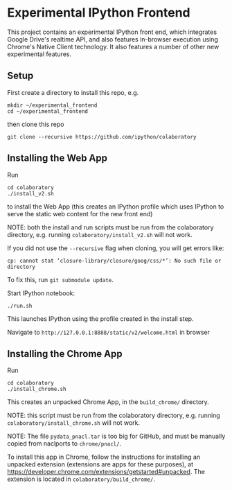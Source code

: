 # Experimental IPython Frontend
This project contains an experimental IPython front end, which
integrates Google Drive's realtime API, and also features in-browser
execution using Chrome's Native Client technology.  It also features
a number of other new experimental features.

## Setup
First create a directory to install this repo, e.g.
```
mkdir ~/experimental_frontend
cd ~/experimental_frontend
```

then clone this repo
```
git clone --recursive https://github.com/ipython/colaboratory
```

## Installing the Web App
Run
```
cd colaboratory
./install_v2.sh
```
to install the Web App (this creates an IPython profile which uses
IPython to serve the static web content for the new front end)

NOTE: both the install and run scripts
must be run from the colaboratory directory, e.g. running ```colaboratory/install_v2.sh```
will not work.

If you did not use the `--recursive` flag when cloning, you will  get errors like:
```
cp: cannot stat ‘closure-library/closure/goog/css/*’: No such file or directory
```
To fix this, run `git submodule update`.

Start IPython notebook:
```
./run.sh
```
This launches IPython using the profile created in the install step.

Navigate to ```http://127.0.0.1:8888/static/v2/welcome.html``` in
browser

## Installing the Chrome App
Run
```
cd colaboratory
./install_chrome.sh
```
This creates an unpacked Chrome App, in the ```build_chrome/``` directory.

NOTE: this script must be run from the colaboratory directory, e.g. running ```colaboratory/install_chrome.sh```
will not work.

NOTE: The file ```pydata_pnacl.tar``` is too big for GitHub, and must be manually copied from
naclports to ```chrome/pnacl/```.

To install this app in Chrome, follow the instructions for installing an unpacked extension
(extensions are apps for these purposes), at https://developer.chrome.com/extensions/getstarted#unpacked.
The extension is located in ```colaboratory/build_chrome/```.
